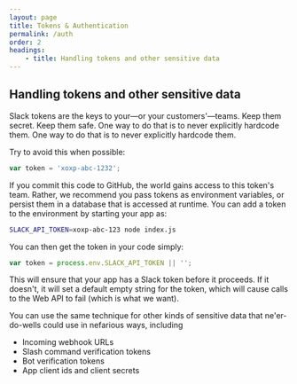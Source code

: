 ```yaml
---
layout: page
title: Tokens & Authentication
permalink: /auth
order: 2
headings:
    - title: Handling tokens and other sensitive data
---
```


## Handling tokens and other sensitive data

Slack tokens are the keys to your&mdash;or your customers'&mdash;teams. Keep them secret. Keep them safe. One way to do that is
to never explicitly hardcode them. One way to do that is to never explicitly hardcode them.
                                   
Try to avoid this when possible:

```js
var token = 'xoxp-abc-1232';
```

If you commit this code to GitHub, the world gains access to this token's team. Rather, we recommend you pass tokens as 
environment variables, or persist them in a database that is accessed at runtime. You can add a token to the
environment by starting your app as:

```bash
SLACK_API_TOKEN=xoxp-abc-123 node index.js
```

You can then get the token in your code simply:

```js
var token = process.env.SLACK_API_TOKEN || '';
```

This will ensure that your app has a Slack token before it proceeds. If it doesn't, it will set a default empty string
for the token, which will cause calls to the Web API to fail (which is what we want).

You can use the same technique for other kinds of sensitive data that ne'er-do-wells could use in nefarious ways, including

  * Incoming webhook URLs
  * Slash command verification tokens
  * Bot verification tokens
  * App client ids and client secrets